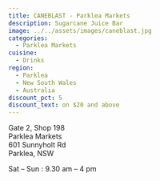 ```yaml
---
title: CANEBLAST - Parklea Markets
description: Sugarcane Juice Bar
image: ../../assets/images/caneblast.jpg
categories:
  - Parklea Markets
cuisine:
  - Drinks
region:
  - Parklea
  - New South Wales
  - Australia
discount_pct: 5
discount_text: on $20 and above
---
```


Gate 2, Shop 198  
Parklea Markets  
601 Sunnyholt Rd  
Parklea, NSW

Sat – Sun : 9.30 am – 4 pm
